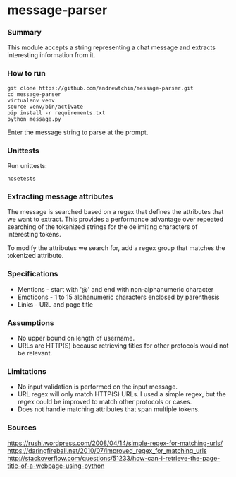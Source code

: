 # message-parser

### Summary

This module accepts a string representing a chat message and extracts
interesting information from it.

### How to run

```
git clone https://github.com/andrewtchin/message-parser.git
cd message-parser
virtualenv venv
source venv/bin/activate
pip install -r requirements.txt
python message.py
```


Enter the message string to parse at the prompt.

### Unittests

Run unittests:
```
nosetests
```

### Extracting message attributes

The message is searched based on a regex that defines the
attributes that we want to extract. This provides a performance
advantage over repeated searching of the tokenized strings for the
delimiting characters of interesting tokens.

To modify the attributes we search for, add a regex group
that matches the tokenized attribute.

### Specifications
* Mentions - start with '@' and end with non-alphanumeric character
* Emoticons - 1 to 15 alphanumeric characters enclosed by parenthesis
* Links - URL and page title

### Assumptions
* No upper bound on length of username.
* URLs are HTTP(S) because retrieving titles for other protocols would
not be relevant.

### Limitations

* No input validation is performed on the input message.
* URL regex will only match HTTP(S) URLs. I used a simple regex, but the
regex could be improved to match other protocols or cases.
* Does not handle matching attributes that span multiple tokens.

### Sources
https://rushi.wordpress.com/2008/04/14/simple-regex-for-matching-urls/
https://daringfireball.net/2010/07/improved_regex_for_matching_urls
http://stackoverflow.com/questions/51233/how-can-i-retrieve-the-page-title-of-a-webpage-using-python

